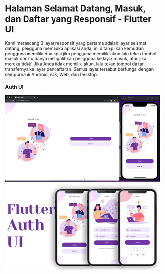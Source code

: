 # Halaman Selamat Datang, Masuk, dan Daftar yang Responsif - Flutter UI

Kami merancang 3 layar responsif yang pertama adalah layar selamat datang, pengguna membuka aplikasi Anda, ini ditampilkan kemudian pengguna memiliki dua opsi jika pengguna memiliki akun lalu tekan tombol masuk dan itu hanya mengalihkan pengguna ke layar masuk, atau jika mereka tidak' Jika Anda tidak memiliki akun, lalu tekan tombol daftar, transfernya ke layar pendaftaran. Semua layar tersebut berfungsi dengan sempurna di Android, iOS, Web, dan Desktop.

### Auth UI

![Preview UI](/preview.gif)
![App UI](/UI.png)
